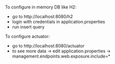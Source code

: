 To configure in memory DB like H2:
- go to http://localhost:8080/h2
- login with credentials in application.properties
- run insert query

To configure actuator:
- go to http://localhost:8080/actuator
- to see more data -> edit application.properties -> management.endpoints.web.exposure.include=*
